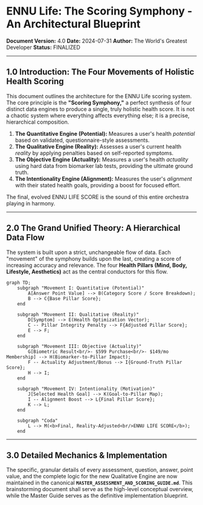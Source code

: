 # ENNU Life: The Scoring Symphony - An Architectural Blueprint

**Document Version:** 4.0
**Date:** 2024-07-31
**Author:** The World's Greatest Developer
**Status:** FINALIZED

---

## 1.0 Introduction: The Four Movements of Holistic Health Scoring

This document outlines the architecture for the ENNU Life scoring system. The core principle is the **"Scoring Symphony,"** a perfect synthesis of four distinct data engines to produce a single, truly holistic health score. It is not a chaotic system where everything affects everything else; it is a precise, hierarchical composition.

1.  **The Quantitative Engine (Potential):** Measures a user's health *potential* based on validated, questionnaire-style assessments.
2.  **The Qualitative Engine (Reality):** Assesses a user's current health *reality* by applying penalties based on self-reported symptoms.
3.  **The Objective Engine (Actuality):** Measures a user's health *actuality* using hard data from biomarker lab tests, providing the ultimate ground truth.
4.  **The Intentionality Engine (Alignment):** Measures the user's *alignment* with their stated health goals, providing a boost for focused effort.

The final, evolved ENNU LIFE SCORE is the sound of this entire orchestra playing in harmony.

---

## 2.0 The Grand Unified Theory: A Hierarchical Data Flow

The system is built upon a strict, unchangeable flow of data. Each "movement" of the symphony builds upon the last, creating a score of increasing accuracy and relevance. The four **Health Pillars (Mind, Body, Lifestyle, Aesthetics)** act as the central conductors for this flow.

```mermaid
graph TD;
    subgraph "Movement I: Quantitative (Potential)"
        A[Answer Point Value] --> B(Category Score / Score Breakdown);
        B --> C{Base Pillar Score};
    end

    subgraph "Movement II: Qualitative (Reality)"
        D[Symptom] --> E(Health Optimization Vector);
        C -- Pillar Integrity Penalty --> F{Adjusted Pillar Score};
        E --> F;
    end

    subgraph "Movement III: Objective (Actuality)"
        G[Biometric Result<br/>- $599 Purchase<br/>- $149/mo Membership] --> H(Biomarker-to-Pillar Impact);
        F -- Actuality Adjustment/Bonus --> I{Ground-Truth Pillar Score};
        H --> I;
    end

    subgraph "Movement IV: Intentionality (Motivation)"
        J[Selected Health Goal] --> K(Goal-to-Pillar Map);
        I -- Alignment Boost --> L{Final Pillar Score};
        K --> L;
    end

    subgraph "Coda"
        L --> M(<b>Final, Reality-Adjusted<br/>ENNU LIFE SCORE</b>);
    end
```

---

## 3.0 Detailed Mechanics & Implementation

The specific, granular details of every assessment, question, answer, point value, and the complete logic for the new Qualitative Engine are now maintained in the canonical **`MASTER_ASSESSMENT_AND_SCORING_GUIDE.md`**. This brainstorming document shall serve as the high-level conceptual overview, while the Master Guide serves as the definitive implementation blueprint. 